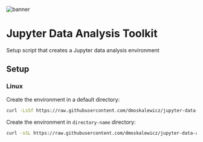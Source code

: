 ![banner](https://github.com/dmoskalewicz/jupyter-data-analysis-toolkit/blob/main/images/banner.png)

# Jupyter Data Analysis Toolkit
Setup script that creates a Jupyter data analysis environment

## Setup

### Linux
Create the environment in a default directory:
```sh
curl -LsSf https://raw.githubusercontent.com/dmoskalewicz/jupyter-data-analysis-toolkit/refs/heads/main/setup.sh | bash
```

Create the environment in `directory-name` directory:
```sh
curl -sSL https://raw.githubusercontent.com/dmoskalewicz/jupyter-data-analysis-toolkit/refs/heads/main/setup.sh | bash -s -- directory-name
```
